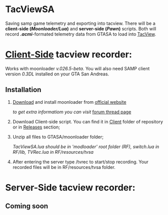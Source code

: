 # TacViewSA

Saving samp game telemetry and exporting into tacview. There will be a **client-side (_Moonloader/Lua_)** and **server-side (_Pawn_)** scripts. Both will record **_.acmi_**-formated telemetry data from GTASA to load into [TacView](https://www.tacview.net/).

# [Client-Side](Client/) tacview recorder:

Works with moonloader _v.026.5-beta_. You will also need SAMP client version _0.3DL_ installed on your GTA San Andreas.

## Installation

1. [Download](https://www.blast.hk/moonloader/download.php) and install moonloader from [official website](https://www.blast.hk/)

     _to get extra informatiom you can visit_ [forum thread page](https://www.blast.hk/threads/13305/)

2. Download Client-side script. You can find it in [Client](Client/) folder of repository or in [Releases](https://github.com/d7KrEoL/TacViewSA/releases) section;

3. Unzip all files to GTASA/moonloader folder; 

      _TacViewSA.lua should be in 'modloader' root folder (RF), 
      switch.lua in RF/lib, 
      TVRec.lua in RF/resources/tvsa_

4. After entering the server type /tvrec to start/stop recording. Your recorded files will be in RF/resources/tvsa folder.



# Server-Side tacview recorder:

## Coming soon

